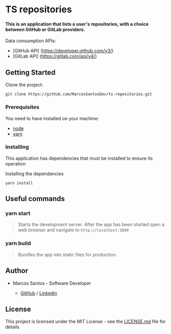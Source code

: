 # TS repositories

#### This is an application that lists a user's repositories, with a choice between GitHub or GitLab providers.
Data consumption APIs:
- [GitHub API] (https://developer.github.com/v3/)
- [GitLab API] (https://gitlab.com/api/v4/)

## Getting Started

Clone the project:

```
git clone https://github.com/MarcosSantosDev/ts-repositories.git
```

### Prerequisites

You need to have installed on your machine:

- [node](https://nodejs.org/en/)
- [yarn](https://yarnpkg.com/)


### Installing

This application has dependencies that must be installed to ensure its operation

Installing the dependencies

```
yarn install
```

## Useful commands

### yarn start
> Starts the development server.
After the app has been started open a web browser and navigate to `http://localhost:3000`

### yarn build
> Bundles the app into static files for production.

## Author

- Marcos Santos - Software Developer 

  - [GitHub](https://github.com/MarcosSantosDev) / [Linkedin](https://www.linkedin.com/in/marcossantosdev/)

## License

This project is licensed under the MIT License - see the [LICENSE.md](LICENSE.md) file for details
